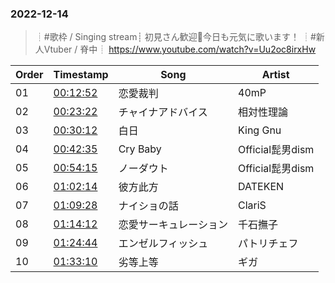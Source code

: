 ### 2022-12-14
> ┊#歌枠 / Singing stream┊ 初見さん歓迎🤍今日も元気に歌います！ ┊#新人Vtuber / 脊中┊
> https://www.youtube.com/watch?v=Uu2oc8irxHw

| Order | Timestamp | Song | Artist |
| --- | --- | --- | --- |
| 01 | [00:12:52](https://www.youtube.com/watch?v=Uu2oc8irxHw&t=772s) | 恋愛裁判 |  40mP |
| 02 | [00:23:22](https://www.youtube.com/watch?v=Uu2oc8irxHw&t=1402s) | チャイナアドバイス |  相対性理論 |
| 03 | [00:30:12](https://www.youtube.com/watch?v=Uu2oc8irxHw&t=1812s) | 白日 |  King Gnu |
| 04 | [00:42:35](https://www.youtube.com/watch?v=Uu2oc8irxHw&t=2555s) | Cry Baby |  Official髭男dism |
| 05 | [00:54:15](https://www.youtube.com/watch?v=Uu2oc8irxHw&t=3255s) | ノーダウト |  Official髭男dism |
| 06 | [01:02:14](https://www.youtube.com/watch?v=Uu2oc8irxHw&t=3734s) | 彼方此方 |  DATEKEN |
| 07 | [01:09:28](https://www.youtube.com/watch?v=Uu2oc8irxHw&t=4168s) | ナイショの話 |  ClariS |
| 08 | [01:14:12](https://www.youtube.com/watch?v=Uu2oc8irxHw&t=4452s) | 恋愛サーキュレーション |  千石撫子 |
| 09 | [01:24:44](https://www.youtube.com/watch?v=Uu2oc8irxHw&t=5084s) | エンゼルフィッシュ |  パトリチェフ |
| 10 | [01:33:10](https://www.youtube.com/watch?v=Uu2oc8irxHw&t=5590s) | 劣等上等 |  ギガ |
